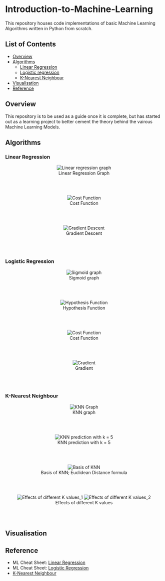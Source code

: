 # Introduction-to-Machine-Learning

This repository houses code implementations of basic Machine Learning Algorithms written in Python from scratch.

## List of Contents
- [Overview](#Overview)
- [Algorithms](#Algorithms)
  - [Linear Regression](#Linear-Regression)
  - [Logistic regression](#Logistic-Regression)
  - [K-Nearest Neighbour](#K-Nearest-Neighbour)
- [Visualisation](#Visualisation)
- [Reference](#Reference)

## Overview

This repository is to be used as a guide once it is complete, but has started out as a learning project to better cement the theory behind the vairous Machine Learning Models.

## Algorithms
### Linear Regression
<p align="center">
  <img src="https://github.com/surya-palaniswamy/Introduction-to-Machine-Learning/blob/main/media/linear_regression/linear_regression.png" alt="Linear regression graph"/>
  <br clear="centre"/>
  Linear Regression Graph
</p>
<br/>
<br/>

<p align="center">
  <img src="https://github.com/surya-palaniswamy/Introduction-to-Machine-Learning/blob/main/media/linear_regression/cost_function.png" alt="Cost Function"/>
  <br clear="centre"/>
  Cost Function
</p>
<br/>
<br/>


<p align="center">
  <img src="https://github.com/surya-palaniswamy/Introduction-to-Machine-Learning/blob/main/media/linear_regression/gradient_descent.png" alt="Gradient Descent"/>
  <br clear="centre"/>
  Gradient Descent
</p>
<br/>
<br/>

### Logistic Regression
<p align="center">
  <img src="https://github.com/surya-palaniswamy/Introduction-to-Machine-Learning/blob/main/media/logistic_regression/sigmoid_graph.png" alt="Sigmoid graph"/>
  <br clear="centre"/>
  Sigmoid graph
</p>
<br/>
<br/>


<p align="center">
  <img src="https://github.com/surya-palaniswamy/Introduction-to-Machine-Learning/blob/main/media/logistic_regression/hypothesis_function.png" alt="Hypothesis Function"/>
  <br clear="centre"/>
  Hypothesis Function
</p>
<br/>
<br/>


<p align="center">
  <img src="https://github.com/surya-palaniswamy/Introduction-to-Machine-Learning/blob/main/media/logistic_regression/logistic_cost_function_joined.png" alt="Cost Function"/>
  <br clear="centre"/>
  Cost Function
</p>
<br/>
<br/>

<p align="center">
  <img src="https://github.com/surya-palaniswamy/Introduction-to-Machine-Learning/blob/main/media/logistic_regression/gradient_derivative.PNG" alt="Gradient"/>
  <br clear="centre"/>
  Gradient
</p>
<br/>
<br/>

### K-Nearest Neighbour
<p align="center">
  <img src="https://github.com/surya-palaniswamy/Introduction-to-Machine-Learning/blob/main/media/knn/knn_1.png" alt="KNN Graph"/>
  <br clear="centre"/>
  KNN graph
</p>
<br/>
<br/>


<p align="center">
  <img src="https://github.com/surya-palaniswamy/Introduction-to-Machine-Learning/blob/main/media/knn/knn_2.png" alt="KNN prediction with k = 5"/>
  <br clear="centre"/>
  KNN prediction with k = 5
</p>
<br/>
<br/>


<p align="center">
  <img src="https://github.com/surya-palaniswamy/Introduction-to-Machine-Learning/blob/main/media/knn/knn_algo.png" alt="Basis of KNN"/>
  <br clear="centre"/>
  Basis of KNN; Euclidean Distance formula
</p>
<br/>
<br/>

<p align="center">
  <img src="https://github.com/surya-palaniswamy/Introduction-to-Machine-Learning/blob/main/media/knn/knn_3.webp" alt="Effects of different K values_1"/>
  <img src="https://github.com/surya-palaniswamy/Introduction-to-Machine-Learning/blob/main/media/knn/knn_4.png" alt="Effects of different K values_2"/>
  <br clear="centre"/>
  Effects of different K values
</p>
<br/>
<br/>


## Visualisation

## Reference
- ML Cheat Sheet: [Linear Regression](https://ml-cheatsheet.readthedocs.io/en/latest/linear_regression.html)
- ML Cheat Sheet: [Logistic Regression](https://ml-cheatsheet.readthedocs.io/en/latest/logistic_regression.html)
- [K-Nearest Neighbour](https://www.javatpoint.com/k-nearest-neighbor-algorithm-for-machine-learning)
